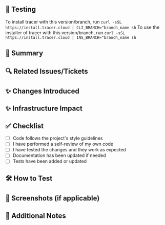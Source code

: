 ## 🧪 Testing
To install tracer with this version/branch, run `curl -sSL https://install.tracer.cloud | CLI_BRANCH="branch_name sh` 
To use the installer of tracer with this version/branch, run `curl -sSL https://install.tracer.cloud | INS_BRANCH="branch_name sh` 

## 📌 Summary
<!-- Provide a concise summary of your changes -->

## 🔍 Related Issues/Tickets
<!-- Link to related issues or tickets, e.g., Closes #123 -->

## ✨ Changes Introduced
<!-- Briefly describe the changes in this PR -->

## ✨ Infrastructure Impact
<!-- Briefly describe if there is some impact to our infrastructure -->


## ✅ Checklist
- [ ] Code follows the project's style guidelines
- [ ] I have performed a self-review of my own code
- [ ] I have tested the changes and they work as expected
- [ ] Documentation has been updated if needed
- [ ] Tests have been added or updated

## 🛠️ How to Test
<!-- Provide instructions on how to test your changes -->

## 🚀 Screenshots (if applicable)
<!-- Add screenshots or GIFs to demonstrate the changes -->

## 📌 Additional Notes
<!-- Add any other relevant information -->
